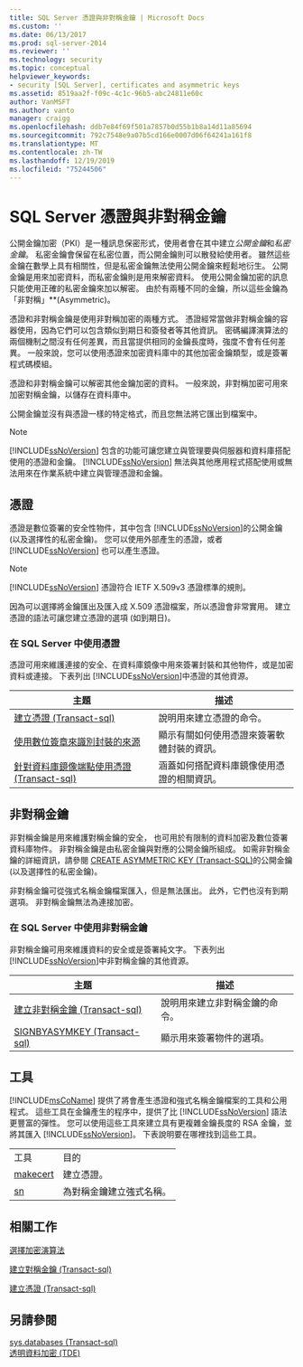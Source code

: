 ```yaml
---
title: SQL Server 憑證與非對稱金鑰 | Microsoft Docs
ms.custom: ''
ms.date: 06/13/2017
ms.prod: sql-server-2014
ms.reviewer: ''
ms.technology: security
ms.topic: conceptual
helpviewer_keywords:
- security [SQL Server], certificates and asymmetric keys
ms.assetid: 8519aa2f-f09c-4c1c-96b5-abc24811e60c
author: VanMSFT
ms.author: vanto
manager: craigg
ms.openlocfilehash: ddb7e84f69f501a7857b0d55b1b8a14d11a85694
ms.sourcegitcommit: 792c7548e9a07b5cd166e0007d06f64241a161f8
ms.translationtype: MT
ms.contentlocale: zh-TW
ms.lasthandoff: 12/19/2019
ms.locfileid: "75244506"
---
```

# <a name="sql-server-certificates-and-asymmetric-keys"></a>SQL Server 憑證與非對稱金鑰
  公開金鑰加密（PKI）是一種訊息保密形式，使用者會在其中建立*公開金鑰*和*私密金鑰*。 私密金鑰會保留在私密位置，而公開金鑰則可以散發給使用者。 雖然這些金鑰在數學上具有相關性，但是私密金鑰無法使用公開金鑰來輕鬆地衍生。 公開金鑰是用來加密資料，而私密金鑰則是用來解密資料。 使用公開金鑰加密的訊息只能使用正確的私密金鑰來加以解密。 由於有兩種不同的金鑰，所以這些金鑰為「非對稱」**(Asymmetric)。  
  
 憑證和非對稱金鑰是使用非對稱加密的兩種方式。 憑證經常當做非對稱金鑰的容器使用，因為它們可以包含類似到期日和簽發者等其他資訊。 密碼編譯演算法的兩個機制之間沒有任何差異，而且當提供相同的金鑰長度時，強度不會有任何差異。 一般來說，您可以使用憑證來加密資料庫中的其他加密金鑰類型，或是簽署程式碼模組。  
  
 憑證和非對稱金鑰可以解密其他金鑰加密的資料。 一般來說，非對稱加密可用來加密對稱金鑰，以儲存在資料庫中。  
  
 公開金鑰並沒有與憑證一樣的特定格式，而且您無法將它匯出到檔案中。  
  
> [!NOTE]  
>  
  [!INCLUDE[ssNoVersion](../../includes/ssnoversion-md.md)] 包含的功能可讓您建立與管理要與伺服器和資料庫搭配使用的憑證和金鑰。 
  [!INCLUDE[ssNoVersion](../../includes/ssnoversion-md.md)] 無法與其他應用程式搭配使用或無法用來在作業系統中建立與管理憑證和金鑰。  
  
## <a name="certificates"></a>憑證  
 憑證是數位簽署的安全性物件，其中包含 [!INCLUDE[ssNoVersion](../../includes/ssnoversion-md.md)]的公開金鑰 (以及選擇性的私密金鑰)。 您可以使用外部產生的憑證，或者 [!INCLUDE[ssNoVersion](../../includes/ssnoversion-md.md)] 也可以產生憑證。  
  
> [!NOTE]  
>  
  [!INCLUDE[ssNoVersion](../../includes/ssnoversion-md.md)] 憑證符合 IETF X.509v3 憑證標準的規則。  
  
 因為可以選擇將金鑰匯出及匯入成 X.509 憑證檔案，所以憑證會非常實用。 建立憑證的語法可讓您建立憑證的選項 (如到期日)。  
  
### <a name="using-a-certificate-in-sql-server"></a>在 SQL Server 中使用憑證  
 憑證可用來維護連接的安全、在資料庫鏡像中用來簽署封裝和其他物件，或是加密資料或連接。 下表列出 [!INCLUDE[ssNoVersion](../../includes/ssnoversion-md.md)]中憑證的其他資源。  
  
|主題|描述|  
|-----------|-----------------|  
|[建立憑證 &#40;Transact-sql&#41;](/sql/t-sql/statements/create-certificate-transact-sql)|說明用來建立憑證的命令。|  
|[使用數位簽章來識別封裝的來源](../../integration-services/security/identify-the-source-of-packages-with-digital-signatures.md)|顯示有關如何使用憑證來簽署軟體封裝的資訊。|  
|[針對資料庫鏡像端點使用憑證 &#40;Transact-sql&#41;](../../database-engine/database-mirroring/use-certificates-for-a-database-mirroring-endpoint-transact-sql.md)|涵蓋如何搭配資料庫鏡像使用憑證的相關資訊。|  
  
## <a name="asymmetric-keys"></a>非對稱金鑰  
 非對稱金鑰是用來維護對稱金鑰的安全， 也可用於有限制的資料加密及數位簽署資料庫物件。 非對稱金鑰是由私密金鑰與對應的公開金鑰所組成。 如需非對稱金鑰的詳細資訊，請參閱 [CREATE ASYMMETRIC KEY &#40;Transact-SQL&#41;](/sql/t-sql/statements/create-asymmetric-key-transact-sql)的公開金鑰 (以及選擇性的私密金鑰)。  
  
 非對稱金鑰可從強式名稱金鑰檔案匯入，但是無法匯出。 此外，它們也沒有到期選項。 非對稱金鑰無法為連接加密。  
  
### <a name="using-an-asymmetric-key-in-sql-server"></a>在 SQL Server 中使用非對稱金鑰  
 非對稱金鑰可用來維護資料的安全或是簽署純文字。 下表列出 [!INCLUDE[ssNoVersion](../../includes/ssnoversion-md.md)]中非對稱金鑰的其他資源。  
  
|主題|描述|  
|-----------|-----------------|  
|[建立非對稱金鑰 &#40;Transact-sql&#41;](/sql/t-sql/statements/create-asymmetric-key-transact-sql)|說明用來建立非對稱金鑰的命令。|  
|[SIGNBYASYMKEY &#40;Transact-sql&#41;](/sql/t-sql/functions/signbyasymkey-transact-sql)|顯示用來簽署物件的選項。|  
  
## <a name="tools"></a>工具  
 
  [!INCLUDE[msCoName](../../includes/msconame-md.md)] 提供了將會產生憑證和強式名稱金鑰檔案的工具和公用程式。 這些工具在金鑰產生的程序中，提供了比 [!INCLUDE[ssNoVersion](../../includes/ssnoversion-md.md)] 語法更豐富的彈性。 您可以使用這些工具來建立具有更複雜金鑰長度的 RSA 金鑰，並將其匯入 [!INCLUDE[ssNoVersion](../../includes/ssnoversion-md.md)]。 下表說明要在哪裡找到這些工具。  
  
|||  
|-|-|  
|工具|目的|  
|[makecert](https://msdn2.microsoft.com/library/bfsktky3\(VS.80\).aspx)|建立憑證。|  
|[sn](https://msdn2.microsoft.com/library/k5b5tt23\(VS.80\).aspx)|為對稱金鑰建立強式名稱。|  
  
## <a name="related-tasks"></a>相關工作  
 [選擇加密演算法](encryption/choose-an-encryption-algorithm.md)  
  
 [建立對稱金鑰 &#40;Transact-sql&#41;](/sql/t-sql/statements/create-symmetric-key-transact-sql)  
  
 [建立憑證 &#40;Transact-sql&#41;](/sql/t-sql/statements/create-certificate-transact-sql)  
  
## <a name="see-also"></a>另請參閱  
 [sys.databases &#40;Transact-sql&#41;](/sql/relational-databases/system-catalog-views/sys-certificates-transact-sql)   
 [透明資料加密 &#40;TDE&#41;](encryption/transparent-data-encryption.md)  
  

